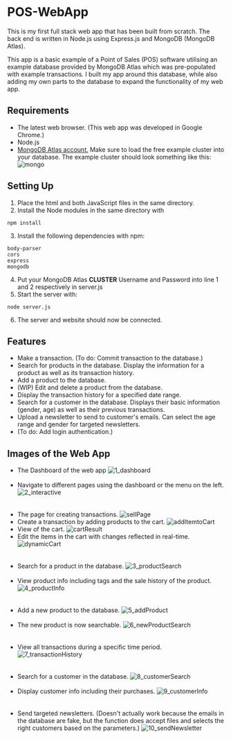 # POS-WebApp
This is my first full stack web app that has been built from scratch. The back end is written in Node.js using Express.js and MongoDB (MongoDB Atlas).

This app is a basic example of a Point of Sales (POS) software utilising an example database provided by MongoDB Atlas which was pre-populated with example transactions. I built my app around this database, while also adding my own parts to the database to expand the functionality of my web app.

## Requirements
* The latest web browser. (This web app was developed in Google Chrome.)
* Node.js
* [MongoDB Atlas account.](https://www.mongodb.com/cloud/atlas) Make sure to load the free example cluster into your database. 
The example cluster should look something like this:
![mongo](https://user-images.githubusercontent.com/45221821/66277540-71ca5980-e8fc-11e9-889d-58d269821051.PNG)

## Setting Up
1. Place the html and both JavaScript files in the same directory.
2. Install the Node modules in the same directory with
```
npm install
```
3. Install the following dependencies with npm:
```
body-parser
cors
express
mongodb
```
4. Put your MongoDB Atlas <b>CLUSTER</b> Username and Password into line 1 and 2 respectively in server.js 
5. Start the server with:
```
node server.js
```
6. The server and website should now be connected.
## Features
* Make a transaction. (To do: Commit transaction to the database.)
* Search for products in the database. Display the information for a product as well as its transaction history.
* Add a product to the database.
* (WIP) Edit and delete a product from the database.
* Display the transaction history for a specified date range.
* Search for a customer in the database. Displays their basic information (gender, age) as well as their previous transactions.
* Upload a newsletter to send to customer's emails. Can select the age range and gender for targeted newsletters.
* (To do: Add login authentication.)

## Images of the Web App
- The Dashboard of the web app
![1_dashboard](https://user-images.githubusercontent.com/45221821/66277237-15653b00-e8f8-11e9-9656-3ff731f738aa.PNG)
<br/><br/>
- Navigate to different pages using the dashboard or the menu on the left.
![2_interactive](https://user-images.githubusercontent.com/45221821/66277239-17c79500-e8f8-11e9-93b7-c83709cfc7b0.PNG)
<br/><br/><br/>
- The page for creating transactions.
![sellPage](https://user-images.githubusercontent.com/45221821/66277436-22cff480-e8fb-11e9-925f-f250ac2d7656.PNG)
- Create a transaction by adding products to the cart.
![addItemtoCart](https://user-images.githubusercontent.com/45221821/66277437-2499b800-e8fb-11e9-9599-3880ef6c541b.PNG)
- View of the cart.
![cartResult](https://user-images.githubusercontent.com/45221821/66277438-26637b80-e8fb-11e9-9184-87c6b2f612fa.PNG)
- Edit the items in the cart with changes reflected in real-time. 
![dynamicCart](https://user-images.githubusercontent.com/45221821/66277440-282d3f00-e8fb-11e9-8de6-453cf0ad782b.PNG)
<br/><br/><br/>
- Search for a product in the database.
![3_productSearch](https://user-images.githubusercontent.com/45221821/66277240-1a29ef00-e8f8-11e9-9647-2599af75e22e.PNG)
<br/><br/>
- View product info including tags and the sale history of the product.
![4_productInfo](https://user-images.githubusercontent.com/45221821/66277242-1e560c80-e8f8-11e9-9be4-6ccc660ba2e0.PNG)
<br/><br/><br/>
- Add a new product to the database.
![5_addProduct](https://user-images.githubusercontent.com/45221821/66277243-20b86680-e8f8-11e9-907a-823d527f676b.PNG)
<br/><br/>
- The new product is now searchable.
![6_newProductSearch](https://user-images.githubusercontent.com/45221821/66277244-244bed80-e8f8-11e9-8f39-e995f9bf86b3.PNG)
<br/><br/><br/>
- View all transactions during a specific time period.
![7_transactionHistory](https://user-images.githubusercontent.com/45221821/66277247-2615b100-e8f8-11e9-835b-16cb9d6dfe4a.PNG)
<br/><br/><br/>
- Search for a customer in the database.
![8_customerSearch](https://user-images.githubusercontent.com/45221821/66277249-27df7480-e8f8-11e9-9869-e3cd71a7639a.PNG)
<br/><br/>
- Display customer info including their purchases.
![9_customerInfo](https://user-images.githubusercontent.com/45221821/66277250-29a93800-e8f8-11e9-9688-aaf04984c89c.PNG)
<br/><br/><br/>
- Send targeted newsletters. (Doesn't actually work because the emails in the database are fake, but the function does accept files and selects the right customers based on the parameters.)
![10_sendNewsletter](https://user-images.githubusercontent.com/45221821/66277252-2b72fb80-e8f8-11e9-8520-b40522dd3279.PNG)
